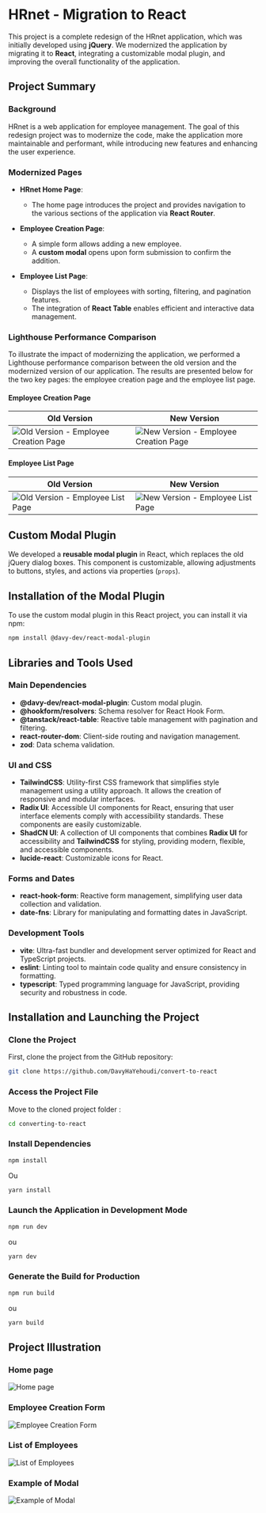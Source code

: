 # HRnet - Migration to React

This project is a complete redesign of the HRnet application, which was initially developed using **jQuery**. We modernized the application by migrating it to **React**, integrating a customizable modal plugin, and improving the overall functionality of the application.

## Project Summary

### Background

HRnet is a web application for employee management. The goal of this redesign project was to modernize the code, make the application more maintainable and performant, while introducing new features and enhancing the user experience.

### Modernized Pages

- **HRnet Home Page**:
  - The home page introduces the project and provides navigation to the various sections of the application via **React Router**.

- **Employee Creation Page**:
  - A simple form allows adding a new employee.
  - A **custom modal** opens upon form submission to confirm the addition.

- **Employee List Page**:
  - Displays the list of employees with sorting, filtering, and pagination features.
  - The integration of **React Table** enables efficient and interactive data management.

### Lighthouse Performance Comparison

To illustrate the impact of modernizing the application, we performed a Lighthouse performance comparison between the old version and the modernized version of our application. The results are presented below for the two key pages: the employee creation page and the employee list page.

#### Employee Creation Page

| Old Version | New Version |
|-------------|-------------|
| ![Old Version - Employee Creation Page](public/old-1.png) | ![New Version - Employee Creation Page](public/new-1.png) |

#### Employee List Page

| Old Version | New Version |
|-------------|-------------|
| ![Old Version - Employee List Page](public/old-2.png) | ![New Version - Employee List Page](public/new-2.png) |


## Custom Modal Plugin

We developed a **reusable modal plugin** in React, which replaces the old jQuery dialog boxes. This component is customizable, allowing adjustments to buttons, styles, and actions via properties (`props`).

## Installation of the Modal Plugin

To use the custom modal plugin in this React project, you can install it via npm:

```bash
npm install @davy-dev/react-modal-plugin

```

## Libraries and Tools Used

### Main Dependencies
- **@davy-dev/react-modal-plugin**: Custom modal plugin.
- **@hookform/resolvers**: Schema resolver for React Hook Form.
- **@tanstack/react-table**: Reactive table management with pagination and filtering.
- **react-router-dom**: Client-side routing and navigation management.
- **zod**: Data schema validation.

### UI and CSS
- **TailwindCSS**: Utility-first CSS framework that simplifies style management using a utility approach. It allows the creation of responsive and modular interfaces.
- **Radix UI**: Accessible UI components for React, ensuring that user interface elements comply with accessibility standards. These components are easily customizable.
- **ShadCN UI**: A collection of UI components that combines **Radix UI** for accessibility and **TailwindCSS** for styling, providing modern, flexible, and accessible components.
- **lucide-react**: Customizable icons for React.

### Forms and Dates
- **react-hook-form**: Reactive form management, simplifying user data collection and validation.
- **date-fns**: Library for manipulating and formatting dates in JavaScript.

### Development Tools
- **vite**: Ultra-fast bundler and development server optimized for React and TypeScript projects.
- **eslint**: Linting tool to maintain code quality and ensure consistency in formatting.
- **typescript**: Typed programming language for JavaScript, providing security and robustness in code.

## Installation and Launching the Project

### Clone the Project
First, clone the project from the GitHub repository:

```bash
git clone https://github.com/DavyHaYehoudi/convert-to-react
```
### Access the Project File
Move to the cloned project folder :

```bash
cd converting-to-react
```

### Install Dependencies
```bash
npm install
```
Ou 
```bash
yarn install
```

### Launch the Application in Development Mode
```bash
npm run dev
```
ou
```bash
yarn dev
```
### Generate the Build for Production
```bash
npm run build
```
ou
```bash
yarn build
```

## Project Illustration

### Home page

![Home page](public/homepage.png)

### Employee Creation Form

![Employee Creation Form](public/create-employee.png)

### List of Employees

![List of Employees](public/employee-list.png)

### Example of Modal

![Example of Modal](public/modal-example.png)

